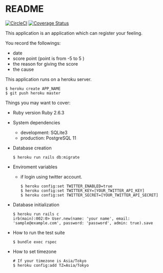 # README

[![CircleCI](https://circleci.com/gh/chick-p/feel-so-good/tree/master.svg?style=shield)](https://circleci.com/gh/chick-p/feel-so-good/tree/master)
[![Coverage Status](https://coveralls.io/repos/github/chick-p/feel-so-good/badge.svg?branch=master)](https://coveralls.io/github/chick-p/feel-so-good?branch=master&service=github)

This application is an application which can register your feeling.

You record the followings:

* date
* score point (point is from -5 to 5 )
* the reason for giving the score
* the cause

This application runs on a heroku server.

```shell
$ heroku create APP_NAME
$ git push heroku master
```

Things you may want to cover:

* Ruby version
Ruby 2.6.3

* System dependencies
  * development: SQLite3
  * production: PostgreSQL 11

* Database creation
  ```shell
  $ heroku run rails db:migrate
  ```

* Enviroment variables
    * if login using twitter account.
        ```shell
        $ heroku config:set TWITTER_ENABLED=true
        $ heroku config:set TWITTER_KEY=[YOUR_TWITTER_API_KEY]
        $ heroku config:set TWITTER_SECRET=[YOUR_TWITTER_API_SECRET]
        ```

* Database initialization
  ```shell
  $ heroku run rails c
  irb(main):002:0> User.new(name: 'your name', email: 'sample@example.com', password: 'password', admin: true).save
  ```

* How to run the test suite
  ```shell
  $ bundle exec rspec
  ```

* How to set timezone
  ```shell
  # If your timezone is Asia/Tokyo
  $ heroku config:add TZ=Asia/Tokyo
  ```
